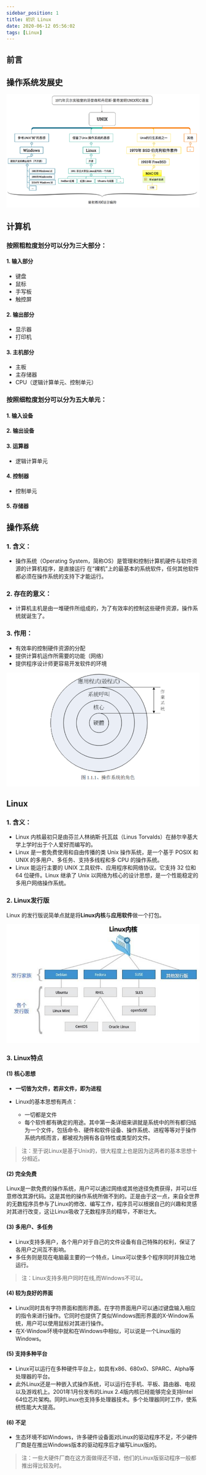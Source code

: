 ```yaml
---
sidebar_position: 1
title: 初识 Linux
date: 2020-06-12 05:56:02
tags: [Linux]
---
```


## 前言

## 操作系统发展史

![操作系统发展史](./img/操作系统发展史.png)

## 计算机

### 按照粗粒度划分可以分为三大部分：
#### 1. 输入部分
- 键盘
- 鼠标
- 手写板
- 触控屏

#### 2. 输出部分
- 显示器
- 打印机

#### 3. 主机部分
- 主板
- 主存储器
- CPU（逻辑计算单元、控制单元）


### 按照细粒度划分可以分为五大单元：

#### 1. 输入设备
#### 2. 输出设备
#### 3. 运算器
- 逻辑计算单元
#### 4. 控制器
- 控制单元
#### 5. 存储器

  

## 操作系统

### 1. 含义：
- 操作系统（Operating System，简称OS）是管理和控制计算机硬件与软件资源的计算机程序，是直接运行  在“裸机”上的最基本的系统软件，任何其他软件都必须在操作系统的支持下才能运行。

### 2. 存在的意义：
- 计算机主机是由一堆硬件所组成的，为了有效率的控制这些硬件资源，操作系统就诞生了。

### 3. 作用：
- 有效率的控制硬件资源的分配
- 提供计算机运作所需要的功能（网络）
- 提供程序设计师更容易开发软件的环境

![操作系统](./img/操作系统.png)


## Linux

### 1. 含义：

- Linux 内核最初只是由芬兰人林纳斯·托瓦兹（Linus Torvalds）在赫尔辛基大学上学时出于个人爱好而编写的。
- Linux 是一套免费使用和自由传播的类 Unix 操作系统，是一个基于 POSIX 和 UNIX 的多用户、多任务、支持多线程和多 CPU 的操作系统。
- Linux 能运行主要的 UNIX 工具软件、应用程序和网络协议。它支持 32 位和 64 位硬件。Linux 继承了 Unix 以网络为核心的设计思想，是一个性能稳定的多用户网络操作系统。

  
### 2. Linux发行版
Linux 的发行版说简单点就是将**Linux内核**与**应用软件**做一个打包。​

![Linux各版本](./img/Linux各版本.png)

### 3. Linux特点

#### (1) 核心思想

- **一切皆为文件，若非文件，即为进程**

- Linux的基本思想有两点：
    - 一切都是文件
    - 每个软件都有确定的用途。其中第一条详细来讲就是系统中的所有都归结为一个文件，包括命令、硬件和软件设备、操作系统、进程等等对于操作系统内核而言，都被视为拥有各自特性或类型的文件。
    
> 注：至于说Linux是基于Unix的，很大程度上也是因为这两者的基本思想十分相近。


#### (2) 完全免费

Linux是一款免费的操作系统，用户可以通过网络或其他途径免费获得，并可以任意修改其源代码。这是其他的操作系统所做不到的。正是由于这一点，来自全世界的无数程序员参与了Linux的修改、编写工作，程序员可以根据自己的兴趣和灵感对其进行改变，这让Linux吸收了无数程序员的精华，不断壮大。

#### (3) 多用户、多任务
- Linux支持多用户，各个用户对于自己的文件设备有自己特殊的权利，保证了各用户之间互不影响。
- 多任务则是现在电脑最主要的一个特点，Linux可以使多个程序同时并独立地运行。

> 注：Linux支持多用户同时在线,而Windows不可以。


#### (4) 较为良好的界面
- Linux同时具有字符界面和图形界面。在字符界面用户可以通过键盘输入相应的指令来进行操作。它同时也提供了类似Windows图形界面的X-Window系统，用户可以使用鼠标对其进行操作。
- 在X-Window环境中就和在Windows中相似，可以说是一个Linux版的Windows。
  

#### (5) 支持多种平台
- Linux可以运行在多种硬件平台上，如具有x86、680x0、SPARC、Alpha等处理器的平台。
- 此外Linux还是一种嵌入式操作系统，可以运行在手机、平板、路由器、电视以及游戏机上。2001年1月份发布的Linux 2.4版内核已经能够完全支持Intel 64位芯片架构。同时Linux也支持多处理器技术。多个处理器同时工作，使系统性能大大提高。

#### (6) 不足
- 生态环境不如Windows，许多硬件设备面对Linux的驱动程序不足，不少硬件厂商是在推出Windows版本的驱动程序后才编写Linux版的。
>注：一些大硬件厂商在这方面做得还不错，他们的Linux版驱动程序一般都推出得比较及时。